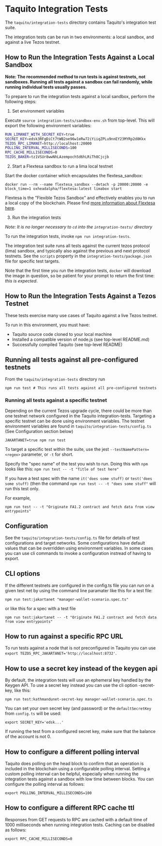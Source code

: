 # Taquito Integration Tests

The `taquito/integration-tests` directory contains Taquito's integration test suite.

The integration tests can be run in two environments: a local sandbox, and against a live Tezos testnet.

## How to Run the Integration Tests Against a Local Sandbox

**Note: The recommended method to run tests is against testnets, not sandboxes. Running all tests against a sandbox can fail randomly, while running individual tests usually passes.**

To prepare to run the integration tests against a local sandbox, perform the following steps:

1. Set environment variables

Execute `source integration-tests/sandbox-env.sh` from top-level. This will export the following environment variables:

```sh
RUN_LIMANET_WITH_SECRET_KEY=true
SECRET_KEY=edsk3RFgDiCt7tWB2oe96w1eRw72iYiiqZPLu9nnEY23MYRp2d8Kkx
TEZOS_RPC_LIMANET=http://localhost:20000
POLLING_INTERVAL_MILLISECONDS=100
RPC_CACHE_MILLISECONDS=0
TEZOS_BAKER=tz1VSUr8wwNhLAzempoch5d6hLRiTh8Cjcjb
```
2. Start a Flextesa sandbox to run a lima local testnet

Start the docker container which encapsulates the flextesa_sandbox:

`docker run --rm --name flextesa_sandbox --detach -p 20000:20000 -e block_time=1 oxheadalpha/flextesa:latest limabox start`

Flextesa is the "Flexible Tezos Sandbox" and effectively enables you to run a local copy of the blockchain. Please find [more information about Flextesa here](https://tezos.gitlab.io/flextesa/).

3. Run the integration tests

*Note: It is no longer necessary to `cd` into the `integration-tests/` directory*

To run the integration tests, invoke `npm run integration-tests`.

The integration test suite runs all tests against the current tezos protocol (lima) sandbox, and typically also against the previous and next protocol testnets. See the `scripts` property in the `integration-tests/package.json` file for specific test targets.

Note that the first time you run the integration tests, `docker` will download the image in question, so be patient for your prompt to return the first time: *this is expected*.

## How to Run the Integration Tests Against a Tezos Testnet

These tests exercise many use cases of Taquito against a live Tezos testnet.

To run in this environment, you must have:

- Taquito source code cloned to your local machine
- Installed a compatible version of node.js (see top-level README.md)
- Successfully compiled Taquito (see top-level README)

## Running all tests against all pre-configured testnets

From the `taquito/integration-tests` directory run

```
npm run test # This runs all tests against all pre-configured testnets
```

### Running all tests against a specific testnet

Depending on the current Tezos upgrade cycle, there could be more than one testnet network configured in the Taquito integration-tests. Targeting a specific testnet can be done using environment variables. The testnet environment variables are found in `taquito/integration-tests/config.ts` (See Configuration section below)

```
JAKARTANET=true npm run test
```

To target a specific test within the suite, use the jest `--testNamePattern=<regex>` parameter, or `-t` for short.

Specify the "spec name" of the test you wish to run. Doing this with `npm` looks like this:
`npm run test -- -t "Title of test here"`

If you have a test spec with the name `it('does some stuff)` or `test('does some stuff)` (then the command `npm run test -- -t "does some stuff"` will run this test only.

For example,
```
npm run test -- -t "Originate FA1.2 contract and fetch data from view entrypoints"
```

## Configuration

See the `taquito/integration-tests/config.ts` file for details of test configurations and target networks. Some configurations have default values that can be overridden using environment variables. In some cases you can use cli commands to invoke a configuration instread of having to export.

## CLI options

If the different testnets are configured in the config.ts file you can run on a given test net by using the command line paramater like this for a test file:

```
npm run test:jakartanet "manager-wallet-scenario.spec.ts"
```

or like this for a spec with a test file

```
npm run test:jakartanet -- -t "Originate FA1.2 contract and fetch data from view entrypoints"
```

## How to run against a specific RPC URL

To run tests against a node that is not preconfigured in Taquito you can use
`export TEZOS_RPC_JAKARTANET='http://localhost:8732'`.

## How to use a secret key instead of the keygen api

By default, the integration tests will use an ephemeral key handled by the Keygen API. To use a secret key instead you can use the cli option <testnet>-secret-key, like this:

```
npm run test:kathmandunet-secret-key manager-wallet-scenario.spec.ts
```

You can set your own secret key (and password) or the `defaultSecretKey` from `config.ts` will be used:
```
export SECRET_KEY='edsk...'
```

If running the test from a configured secret key, make sure that the balance of the account is not 0.

## How to configure a different polling interval

Taquito does polling on the head block to confirm that an operation is included in the blockchain using a configurable polling interval. Setting a custom polling interval can be helpful, especially when running the integration tests against a sandbox with low time between blocks. You can configure the polling interval as follows:
```
export POLLING_INTERVAL_MILLISECONDS=100
```

## How to configure a different RPC cache ttl

Responses from GET requests to RPC are cached with a default time of 1000 milliseconds when running integration tests. Caching can be disabled as follows:
```
export RPC_CACHE_MILLISECONDS=0
```
